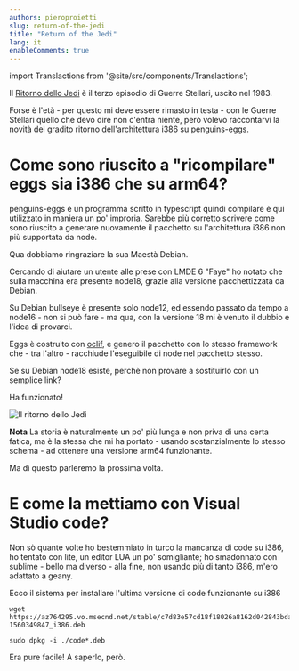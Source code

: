 ```yaml
---
authors: pieroproietti
slug: return-of-the-jedi
title: "Return of the Jedi"
lang: it
enableComments: true
---
```


import Translactions from '@site/src/components/Translactions';

<Translactions />

Il [Ritorno dello Jedi](https://it.wikipedia.org/wiki/Il_ritorno_dello_Jedi) è il terzo episodio di Guerre Stellari, uscito nel 1983.

Forse è l'età - per questo mi deve essere rimasto in testa - con le Guerre Stellari quello che devo dire non c'entra niente, però volevo raccontarvi la novità del gradito ritorno dell'architettura i386 su penguins-eggs.

# Come sono riuscito a "ricompilare" eggs sia i386 che su arm64?
penguins-eggs è un programma scritto in typescript quindi compilare è qui utilizzato in maniera un po' improria. Sarebbe più corretto scrivere come sono riuscito a generare nuovamente il pacchetto su l'architettura i386 non più supportata da node.

Qua dobbiamo ringraziare la sua Maestà Debian.

Cercando di aiutare un utente alle prese con LMDE 6 "Faye" ho notato che sulla macchina era presente node18, grazie alla versione pacchettizzata da Debian. 

Su Debian bullseye è presente solo node12, ed essendo passato da tempo a node16 - non si può fare - ma qua, con la versione 18 mi è venuto il dubbio e l'idea di provarci.

Eggs è costruito con [oclif](https://oclif.io/), e genero il pacchetto con lo stesso framework che - tra l'altro - racchiude l'eseguibile di node nel pacchetto stesso.

Se su Debian node18 esiste, perchè non provare a sostituirlo con un semplice link?

Ha funzionato!

![Il ritorno dello Jedi](https://upload.wikimedia.org/wikipedia/commons/thumb/d/d1/Spade_laser_incrociate.svg/675px-Spade_laser_incrociate.svg.png?20110813225109)

**Nota** La storia è naturalmente un po' più lunga e non priva di una certa fatica, ma è la stessa che mi ha portato - usando sostanzialmente lo stesso schema - ad ottenere una versione arm64 funzionante.

Ma di questo parleremo la prossima volta.

# E come la mettiamo con Visual Studio code?

Non sò quante volte ho bestemmiato in turco la mancanza di code su i386, ho tentato con lite, un editor LUA un po' somigliante; ho smadonnato con sublime - bello ma diverso - alla fine, non usando più di tanto i386, m'ero adattato a geany.

Ecco il sistema per installare l'ultima versione di code funzionante su i386

```
wget https://az764295.vo.msecnd.net/stable/c7d83e57cd18f18026a8162d042843bda1bcf21f/code_1.35.1-1560349847_i386.deb 

sudo dpkg -i ./code*.deb
```

Era pure facile! A saperlo, però.

